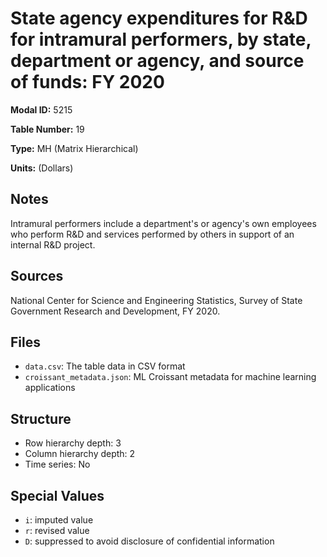 # State agency expenditures for R&D for intramural performers, by state, department or agency, and source of funds: FY 2020

**Modal ID:** 5215

**Table Number:** 19

**Type:** MH (Matrix Hierarchical)

**Units:** (Dollars)

## Notes

Intramural performers include a department's or agency's own employees who perform R&D and services performed by others in support of an internal R&D project.

## Sources

National Center for Science and Engineering Statistics, Survey of State Government Research and Development, FY 2020.

## Files

- `data.csv`: The table data in CSV format
- `croissant_metadata.json`: ML Croissant metadata for machine learning applications

## Structure

- Row hierarchy depth: 3
- Column hierarchy depth: 2
- Time series: No

## Special Values

- `i`: imputed value
- `r`: revised value
- `D`: suppressed to avoid disclosure of confidential information
